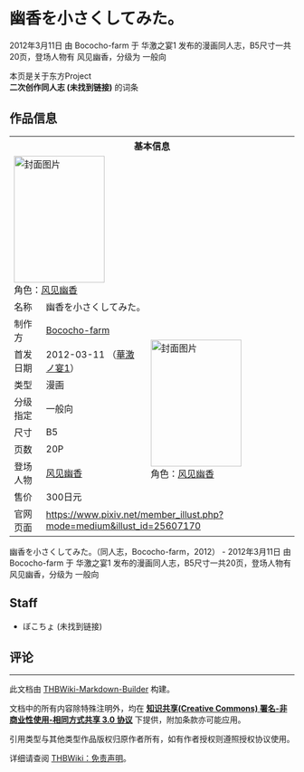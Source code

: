 # 幽香を小さくしてみた。

<!-- source html: G:\repos\THBWiki-Markdown-Builder\THBWikiMarkdown\Temp\main\c\c3\ns0%3A%E5%B9%BD%E9%A6%99%E3%82%92%E5%B0%8F%E3%81%95%E3%81%8F%E3%81%97%E3%81%A6%E3%81%BF%E3%81%9F%E3%80%82.html -->

2012年3月11日 由 Bococho-farm 于 华激之宴1 发布的漫画同人志，B5尺寸一共20页，登场人物有 风见幽香，分级为 一般向

本页是关于东方Project  
 **二次创作同人志 (未找到链接)** 的词条
## 作品信息

<table><tbody><tr><th colspan="3">基本信息</th></tr><tr><td class="cover-artwork-mobile" colspan="2"><a href="./文件-幽香を小さくしてみた。封面.jpg.md" class="image" title="封面图片"><img alt="封面图片" src="https://upload.thwiki.cc/thumb/7/76/%E5%B9%BD%E9%A6%99%E3%82%92%E5%B0%8F%E3%81%95%E3%81%8F%E3%81%97%E3%81%A6%E3%81%BF%E3%81%9F%E3%80%82%E5%B0%81%E9%9D%A2.jpg/160px-%E5%B9%BD%E9%A6%99%E3%82%92%E5%B0%8F%E3%81%95%E3%81%8F%E3%81%97%E3%81%A6%E3%81%BF%E3%81%9F%E3%80%82%E5%B0%81%E9%9D%A2.jpg" decoding="async" loading="lazy" width="160" height="224" srcset="https://upload.thwiki.cc/thumb/7/76/%E5%B9%BD%E9%A6%99%E3%82%92%E5%B0%8F%E3%81%95%E3%81%8F%E3%81%97%E3%81%A6%E3%81%BF%E3%81%9F%E3%80%82%E5%B0%81%E9%9D%A2.jpg/240px-%E5%B9%BD%E9%A6%99%E3%82%92%E5%B0%8F%E3%81%95%E3%81%8F%E3%81%97%E3%81%A6%E3%81%BF%E3%81%9F%E3%80%82%E5%B0%81%E9%9D%A2.jpg 1.5x, https://upload.thwiki.cc/thumb/7/76/%E5%B9%BD%E9%A6%99%E3%82%92%E5%B0%8F%E3%81%95%E3%81%8F%E3%81%97%E3%81%A6%E3%81%BF%E3%81%9F%E3%80%82%E5%B0%81%E9%9D%A2.jpg/320px-%E5%B9%BD%E9%A6%99%E3%82%92%E5%B0%8F%E3%81%95%E3%81%8F%E3%81%97%E3%81%A6%E3%81%BF%E3%81%9F%E3%80%82%E5%B0%81%E9%9D%A2.jpg 2x" data-file-width="648" data-file-height="906"></a><div class="cover-char">角色：<a href="./风见幽香.md" title="风见幽香">风见幽香</a></div></td>
</tr><tr><td class="label">名称</td><td colspan="2"> 幽香を小さくしてみた。 </td></tr><tr><td class="label">制作方</td><td><a href="./Bococho-farm.md" title="Bococho-farm">Bococho-farm</a></td><td class="cover-artwork" rowspan="8" style="min-width:224px;"><a href="./文件-幽香を小さくしてみた。封面.jpg.md" class="image" title="封面图片"><img alt="封面图片" src="https://upload.thwiki.cc/thumb/7/76/%E5%B9%BD%E9%A6%99%E3%82%92%E5%B0%8F%E3%81%95%E3%81%8F%E3%81%97%E3%81%A6%E3%81%BF%E3%81%9F%E3%80%82%E5%B0%81%E9%9D%A2.jpg/160px-%E5%B9%BD%E9%A6%99%E3%82%92%E5%B0%8F%E3%81%95%E3%81%8F%E3%81%97%E3%81%A6%E3%81%BF%E3%81%9F%E3%80%82%E5%B0%81%E9%9D%A2.jpg" decoding="async" loading="lazy" width="160" height="224" srcset="https://upload.thwiki.cc/thumb/7/76/%E5%B9%BD%E9%A6%99%E3%82%92%E5%B0%8F%E3%81%95%E3%81%8F%E3%81%97%E3%81%A6%E3%81%BF%E3%81%9F%E3%80%82%E5%B0%81%E9%9D%A2.jpg/240px-%E5%B9%BD%E9%A6%99%E3%82%92%E5%B0%8F%E3%81%95%E3%81%8F%E3%81%97%E3%81%A6%E3%81%BF%E3%81%9F%E3%80%82%E5%B0%81%E9%9D%A2.jpg 1.5x, https://upload.thwiki.cc/thumb/7/76/%E5%B9%BD%E9%A6%99%E3%82%92%E5%B0%8F%E3%81%95%E3%81%8F%E3%81%97%E3%81%A6%E3%81%BF%E3%81%9F%E3%80%82%E5%B0%81%E9%9D%A2.jpg/320px-%E5%B9%BD%E9%A6%99%E3%82%92%E5%B0%8F%E3%81%95%E3%81%8F%E3%81%97%E3%81%A6%E3%81%BF%E3%81%9F%E3%80%82%E5%B0%81%E9%9D%A2.jpg 2x" data-file-width="648" data-file-height="906"></a><div class="cover-char">角色：<a href="./风见幽香.md" title="风见幽香">风见幽香</a></div></td>
</tr><tr><td class="label">首发日期</td><td>2012-03-11&#160;（<a href="/展会作品列表?e=%E5%8D%8E%E6%BF%80%E4%B9%8B%E5%AE%B4%231">華激ノ宴1</a>）</td></tr><tr><td class="label">类型</td><td>漫画</td></tr><tr><td class="label">分级指定</td><td>一般向</td></tr><tr><td class="label">尺寸</td><td>B5</td></tr><tr><td class="label">页数</td><td>20P</td></tr><tr><td class="label">登场人物</td><td><a href="./风见幽香.md" title="风见幽香">风见幽香</a></td></tr><tr><td class="label">售价</td><td>300日元</td></tr>
<tr><td class="label">官网页面</td><td colspan="2"><a rel="nofollow" class="external free" href="https://www.pixiv.net/member_illust.php?mode=medium&amp;illust_id=25607170">https://www.pixiv.net/member_illust.php?mode=medium&amp;illust_id=25607170</a></td></tr></tbody></table>

幽香を小さくしてみた。（同人志，Bococho-farm，2012） - 2012年3月11日 由 Bococho-farm 于 华激之宴1 发布的漫画同人志，B5尺寸一共20页，登场人物有 风见幽香，分级为 一般向
## Staff
- ぼこちょ (未找到链接)

## 评论




---

此文档由 [THBWiki-Markdown-Builder](https://github.com/Delsin-Yu/THBWiki-Markdown-Builder) 构建。

文档中的所有内容除特殊注明外，均在 [**知识共享(Creative Commons) 署名-非商业性使用-相同方式共享 3.0 协议**](https://creativecommons.org/licenses/by-sa/3.0/deed.zh-hans) 下提供，附加条款亦可能应用。

引用类型与其他类型作品版权归原作者所有，如有作者授权则遵照授权协议使用。

详细请查阅 [THBWiki：免责声明](https://thbwiki.cc/THBWiki:%E5%85%8D%E8%B4%A3%E5%A3%B0%E6%98%8E)。

